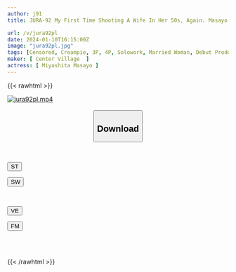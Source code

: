 ```yaml
---
author: j91
title: JURA-92 My First Time Shooting A Wife In Her 50s, Again. Masayo Miyashita

url: /v/jura92pl
date: 2024-01-10T16:15:00Z
image: "jura92pl.jpg"
tags: [Censored, Creampie, 3P, 4P, Solowork, Married Woman, Debut Production, Mature Woman	]
maker: [ Center Village  ]
actress: [ Miyashita Masayo ]
---
```



{{< rawhtml >}}

<div class="video" data-videoid="Jp12M71aGOsVOG">
    <a href="javascript:;">
        <img src="/v/jura92pl/jura92pl.jpg" width="WIDTH" height="HEIGHT" alt="jura92pl.mp4" loading="lazy">
    </a>
</div>

<script type="text/javascript" src="https://j91.asia/asset/on-demand-st.js"></script>

<br>
  <link rel="stylesheet" href="https://j91.asia/asset/bs5.css">
  
  <center>
  <button class="btn btn-primary" type="button" data-bs-toggle="collapse" data-bs-target=".multi-collapse" aria-expanded="false" aria-controls="multiCollapseExample1 multiCollapseExample2"><h2>Download</h2></button></center>
</p>
<div class="row">
  <div class="col">
    <div class="collapse multi-collapse" id="multiCollapseExample1">
      <div class="card card-body">
	      	      <br>
<div class="buttons">  
<p><a href="https://streamtape.to/v/Jp12M71aGOsVOG" target="_blank"><button class="btn-hover color-3"><i class="fa fa-download"></i> ST</button></a></p>
<p><a href="https://flaswish.com/tmzu3ndc3ehm" target="_blank"><button class="btn-hover color-2"><i class="fa fa-download"></i> SW</button></a></p></div>
    </div>
  </div>
</div>
  <div class="col">
    <div class="collapse multi-collapse" id="multiCollapseExample2">
      <div class="card card-body">
	      <br>
<div class="buttons">
<p><a href="https://veev.to/d/A4AUgkHnOUkktrfkbe7a26fzkyHSlHVrzH9FeC" target="_blank"><button class="btn-hover color-9"><i class="fa fa-download"></i> VE</button></a></p>
<p><a href="javascript:;" target="_blank"><button class="btn-hover color-8"><i class="fa fa-download"></i> FM</button></a></p></div>
<br><br>
      </div>
    </div>
  </div>
</div>

{{< /rawhtml >}}